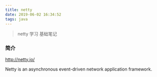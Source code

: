 ```yaml
---
title: netty
date: 2019-06-02 16:34:52
tags: java
---
```


> netty 学习  基础笔记

### 简介

http://netty.io/

Netty is an asynchronous  event-driven network  application framework.

### 
